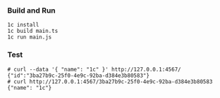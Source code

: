 ### Build and Run

```
1c install
1c build main.ts
1c run main.js
```

### Test

```
# curl --data '{ "name": "1c" }' http://127.0.0.1:4567/
{"id":"3ba27b9c-25f0-4e9c-92ba-d384e3b80583"}
# curl http://127.0.0.1:4567/3ba27b9c-25f0-4e9c-92ba-d384e3b80583
{"name": "1c"}
```
